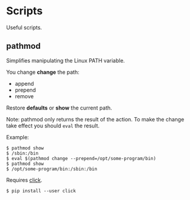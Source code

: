 # Scripts
Useful scripts.

## pathmod
Simplifies manipulating the Linux PATH variable.

You change **change** the path:
 - append
 - prepend
 - remove

Restore **defaults** or **show** the current path.

Note: pathmod only returns the result of the action. To make the change take effect you should `eval` the result.

Example:
```
$ pathmod show
$ /sbin:/bin
$ eval $(pathmod change --prepend=/opt/some-program/bin)
$ pathmod show
$ /opt/some-program/bin:/sbin:/bin
```

Requires [click](http://click.pocoo.org/5/).
```
$ pip install --user click
```
